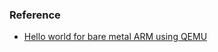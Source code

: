 ### Reference
* [Hello world for bare metal ARM using QEMU][1]

[1]: https://balau82.wordpress.com/2010/02/28/hello-world-for-bare-metal-arm-using-qemu/
